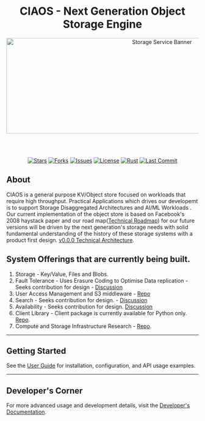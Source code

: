 <div align="center">

# CIAOS - Next Generation Object Storage Engine

<img src="https://github.com/user-attachments/assets/654f3add-74ab-4c34-8b73-234852ea11c7" alt="Storage Service Banner" width="800" height="250">

<br><br>

[![Stars](https://img.shields.io/github/stars/vitality-ai/Storage-service?style=for-the-badge&logo=star&color=FFD700&logoColor=000000&labelColor=1a1a1a)](https://github.com/vitality-ai/Storage-service/stargazers) 
[![Forks](https://img.shields.io/github/forks/vitality-ai/Storage-service?style=for-the-badge&logo=git-fork&color=4A90E2&logoColor=white&labelColor=1a1a1a)](https://github.com/vitality-ai/Storage-service/network/members) 
[![Issues](https://img.shields.io/github/issues/vitality-ai/Storage-service?style=for-the-badge&logo=bug&color=FF4444&logoColor=white&labelColor=1a1a1a)](https://github.com/vitality-ai/Storage-service/issues)
[![License](https://img.shields.io/github/license/vitality-ai/Storage-service?style=for-the-badge&logo=law&color=32CD32&logoColor=white&labelColor=1a1a1a)](https://github.com/vitality-ai/Storage-service/blob/main/LICENSE)
[![Rust](https://img.shields.io/badge/Rust-98.6%25-CE422B?style=for-the-badge&logo=rust&logoColor=white&labelColor=1a1a1a)](https://github.com/vitality-ai/Storage-service) 
[![Last Commit](https://img.shields.io/github/last-commit/vitality-ai/Storage-service?style=for-the-badge&logo=clock&color=9966CC&logoColor=white&labelColor=1a1a1a)](https://github.com/vitality-ai/Storage-service/commits/main)

</div>


## About
CIAOS is a general purpose KV/Object store focused on workloads that require high throughput. Practical Applications which drives our developemt is to support Storage Disaggregated Architectures and AI/ML Workloads . Our current implementation of the object store is based on Facebook's 2008 haystack paper and our road map([Technical Roadmap](https://github.com/vitality-ai/Storage-service/blob/main/docs/Technical-Roadmap.md)) for our future versions will be driven by the next generation's storage needs with solid fundamental understanding of the history of these storage systems with a product first design. [ v0.0.0 Technical Architecture](https://github.com/vitality-ai/Storage-service/blob/main/docs/Technical-Architecture.md). 

## System Offerings that are currently being built. 
1. Storage - Key/Value, Files and Blobs. 
2. Fault Tolerance - Uses Erasure Coding to Optimise Data replication - Seeks contribution for design - [Discussion](https://github.com/cia-labs/Storage-service/issues/72)
3. User Access Management and S3 middleware - [Repo](https://github.com/vitality-ai/Vitality-console)
4. Search - Seeks contribution for design. -   [Discussion](https://github.com/cia-labs/Storage-service/issues/35)
5. Availability - Seeks contribution for design. [Discussion]()
6. Client Library - Client package is currently available for Python only. [Repo](https://github.com/vitality-ai/python-sdk).
7. Compute and Storage Infrastructure Research - [Repo](https://github.com/vitality-ai/NexCSAD).

---

## Getting Started

See the [User Guide](docs/user_guide.md) for installation, configuration, and API usage examples.

---

## Developer's Corner
For more advanced usage and development details, visit the [Developer's Documentation](https://github.com/cia-labs/Storage-service/blob/main/docs/setup.md).
